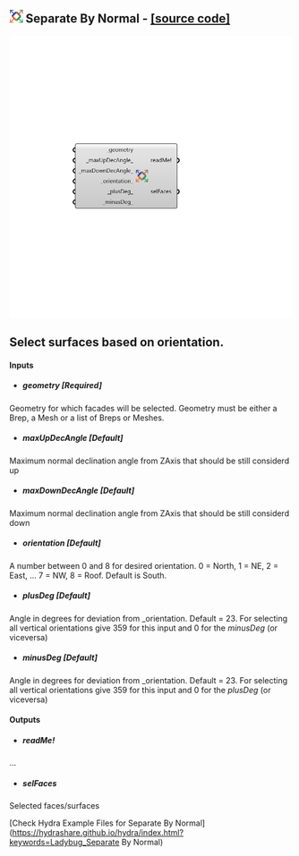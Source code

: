 ## ![](../../images/icons/Separate_By_Normal.png) Separate By Normal - [[source code]](https://github.com/mostaphaRoudsari/ladybug/tree/master/src/Ladybug_Separate%20By%20Normal.py)

![](../../images/components/Separate_By_Normal.png)

Select surfaces based on orientation.
 -
 

#### Inputs
* ##### geometry [Required]
Geometry for which facades will be selected.  Geometry must be either a Brep, a Mesh or a list of Breps or Meshes.
* ##### maxUpDecAngle [Default]
Maximum normal declination angle from ZAxis that should be still considerd up
* ##### maxDownDecAngle [Default]
Maximum normal declination angle from ZAxis that should be still considerd down
* ##### orientation [Default]
A number between 0 and 8 for desired orientation. 0 = North, 1 = NE, 2 = East, ... 7 = NW, 8 = Roof. Default is South.
* ##### plusDeg [Default]
Angle in degrees for deviation from _orientation. Default = 23. For selecting all vertical orientations give 359 for this input and 0 for the _minusDeg_ (or viceversa)
* ##### minusDeg [Default]
Angle in degrees for deviation from _orientation. Default = 23. For selecting all vertical orientations give 359 for this input and 0 for the _plusDeg_ (or viceversa)

#### Outputs
* ##### readMe!
...
* ##### selFaces
Selected faces/surfaces


[Check Hydra Example Files for Separate By Normal](https://hydrashare.github.io/hydra/index.html?keywords=Ladybug_Separate By Normal)
